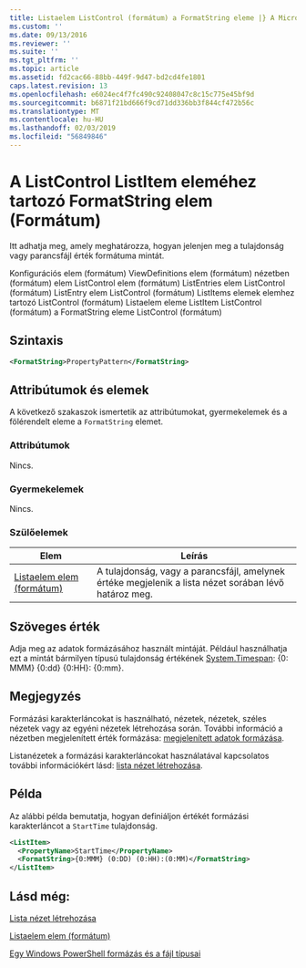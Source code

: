 ```yaml
---
title: Listaelem ListControl (formátum) a FormatString eleme |} A Microsoft Docs
ms.custom: ''
ms.date: 09/13/2016
ms.reviewer: ''
ms.suite: ''
ms.tgt_pltfrm: ''
ms.topic: article
ms.assetid: fd2cac66-88bb-449f-9d47-bd2cd4fe1801
caps.latest.revision: 13
ms.openlocfilehash: e6024ec4f7fc490c92408047c8c15c775e45bf9d
ms.sourcegitcommit: b6871f21bd666f9cd71dd336bb3f844cf472b56c
ms.translationtype: MT
ms.contentlocale: hu-HU
ms.lasthandoff: 02/03/2019
ms.locfileid: "56849846"
---
```

# <a name="formatstring-element-for-listitem-for-listcontrol--format"></a>A ListControl ListItem eleméhez tartozó FormatString elem (Formátum)

Itt adhatja meg, amely meghatározza, hogyan jelenjen meg a tulajdonság vagy parancsfájl érték formátuma mintát.

Konfigurációs elem (formátum) ViewDefinitions elem (formátum) nézetben (formátum) elem ListControl elem (formátum) ListEntries elem ListControl (formátum) ListEntry elem ListControl (formátum) ListItems elemek elemhez tartozó ListControl (formátum) Listaelem eleme ListItem ListControl (formátum) a FormatString eleme ListControl (formátum)

## <a name="syntax"></a>Szintaxis

```xml
<FormatString>PropertyPattern</FormatString>
```

## <a name="attributes-and-elements"></a>Attribútumok és elemek

A következő szakaszok ismertetik az attribútumokat, gyermekelemek és a fölérendelt eleme a `FormatString` elemet.

### <a name="attributes"></a>Attribútumok

Nincs.

### <a name="child-elements"></a>Gyermekelemek

Nincs.

### <a name="parent-elements"></a>Szülőelemek

|Elem|Leírás|
|-------------|-----------------|
|[Listaelem elem (formátum)](./listitem-element-for-listitems-for-listcontrol-format.md)|A tulajdonság, vagy a parancsfájl, amelynek értéke megjelenik a lista nézet sorában lévő határoz meg.|

## <a name="text-value"></a>Szöveges érték

Adja meg az adatok formázásához használt mintáját. Például használhatja ezt a mintát bármilyen típusú tulajdonság értékének [System.Timespan](/dotnet/api/System.TimeSpan): {0: MMM} {0:dd} {0:HH}: {0:mm}.

## <a name="remarks"></a>Megjegyzés

Formázási karakterláncokat is használható, nézetek, nézetek, széles nézetek vagy az egyéni nézetek létrehozása során. További információ a nézetben megjelenített érték formázása: [megjelenített adatok formázása](./formatting-displayed-data.md).

Listanézetek a formázási karakterláncokat használatával kapcsolatos további információkért lásd: [lista nézet létrehozása](./creating-a-list-view.md).

## <a name="example"></a>Példa

Az alábbi példa bemutatja, hogyan definiáljon értékét formázási karakterláncot a `StartTime` tulajdonság.

```xml
<ListItem>
  <PropertyName>StartTime</PropertyName>
  <FormatString>{0:MMM} (0:DD) (0:HH):(0:MM)</FormatString>
</ListItem>
```

## <a name="see-also"></a>Lásd még:

[Lista nézet létrehozása](./creating-a-list-view.md)

[Listaelem elem (formátum)](./listitem-element-for-listitems-for-listcontrol-format.md)

[Egy Windows PowerShell formázás és a fájl típusai](./writing-a-powershell-formatting-file.md)
